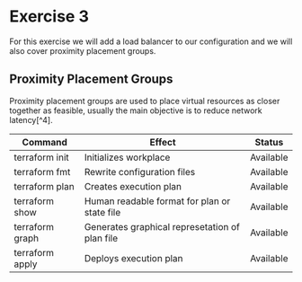 # Exercise 3

For this exercise we will add a load balancer to our configuration and we will also cover proximity placement groups.

## Proximity Placement Groups

Proximity placement groups are used to place virtual resources as closer together as feasible, usually the main objective is to reduce network latency[^4].



Command           |  Effect                                          | Status 
------------------|--------------------------------------------------|------------
terraform init    | Initializes workplace                            | Available
terraform fmt     | Rewrite configuration files                      | Available
terraform plan    | Creates execution plan                           | Available
terraform show    | Human readable format for plan or state file     | Available
terraform graph   | Generates graphical represetation of plan file   | Available
terraform apply   | Deploys execution plan                           | Available

